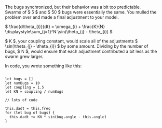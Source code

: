 <p class="main-text small-text">
    The bugs synchronized, but their behavior was a bit too predictable. Swarms of $ 5 $ and $ 50 $ bugs were essentially the same. You mulled the problem over and made a final adjustment to your model.
</p>
<p class="main-text small-text">
    $ \frac{d\theta_{i}}{dt} = \omega_{i} + \frac{K}{N}  \displaystyle\sum_{j=1}^N \sin(\theta_{j} - \theta_{i}) $
</p>
<p class="main-text small-text">
    $ K $, your coupling constant, would scale all of the adjustments $ \sin(\theta_{j} - \theta_{i}) $ by some amount. Dividing by the number of bugs, $ N $, would ensure that each adjustment contributed a bit less as the swarm grew larger.
</p>
<p class="main-text small-text">
    In code, you wrote something like this:
</p>
<pre><code data-trim class="language-javascript">
let bugs = []
let numBugs = 10
let coupling = 1.5
let KN = coupling / numBugs
&nbsp;
// lots of code
&nbsp;
this.dadt = this.freq
for (let bug of bugs) {
  this.dadt += KN * sin(bug.angle - this.angle)
}
</code></pre>
